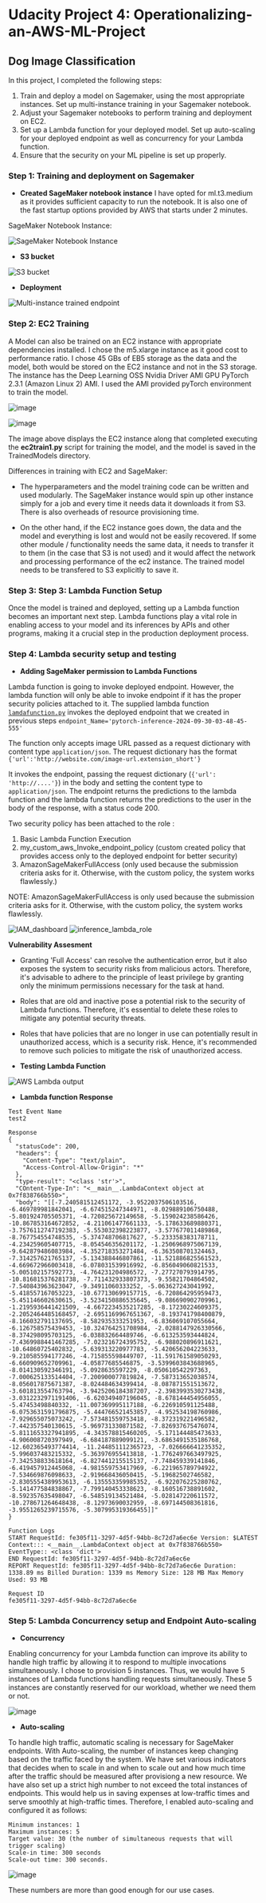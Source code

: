 # Udacity Project 4: Operationalizing-an-AWS-ML-Project

## Dog Image Classification

In this project, I completed the following steps:

1. Train and deploy a model on Sagemaker, using the most appropriate instances. Set up multi-instance training in your Sagemaker notebook.
2. Adjust your Sagemaker notebooks to perform training and deployment on EC2.
3. Set up a Lambda function for your deployed model. Set up auto-scaling for your deployed endpoint as well as concurrency for your Lambda function.
4. Ensure that the security on your ML pipeline is set up properly.

### Step 1: Training and deployment on Sagemaker

- **Created SageMaker notebook instance**
I have opted for ml.t3.medium as it provides sufficient capacity to run the notebook. It is also one of the fast startup options provided by AWS that starts under 2 minutes.

SageMaker Notebook Instance:

![SageMaker Notebook Instance](screenshots/sagemaker_notebook_instance.png)

- **S3 bucket**

![S3 bucket](screenshots/s3_bucket.png)

- **Deployment**

![Multi-instance trained endpoint](screenshots/multi-endpoint.png)

### Step 2: EC2 Training

A Model can also be trained on an EC2 instance with appropriate dependencies installed. I chose the m5.xlarge instance as it good cost to performance ratio. I chose 45 GBs of EB5 storage as the data and the model, both would be stored on the EC2 instance and not in the S3 storage. The instance has the Deep Learning OSS Nvidia Driver AMI GPU PyTorch 2.3.1 (Amazon Linux 2) AMI. I used the AMI provided pyTorch environment to train the model.

![image](screenshots/ec2.png)

![image](screenshots/ec2_trained_model.png)

The image above displays the EC2 instance along that completed executing the **ec2train1.py** script for training the model, and the model is saved in the TrainedModels directory.

Differences in training with EC2 and SageMaker:

- The hyperparameters and the model training code can be written and used modularly. The SageMaker instance would spin up other instance simply for a job and every time it needs data it downloads it from S3. There is also overheads of resource provisioning time.

- On the other hand, if the EC2 instance goes down, the data and the model and everything is lost and would not be easily recovered. If some other module / functionality needs the same data, it needs to transfer it to them (in the case that S3 is not used) and it would affect the network and processing performance of the ec2 instance. The trained model needs to be transfered to S3 explicitly to save it.

### Step 3: Step 3: Lambda Function Setup

Once the model is trained and deployed, setting up a Lambda function becomes an important next step. Lambda functions play a vital role in enabling access to your model and its inferences by APIs and other programs, making it a crucial step in the production deployment process.

### Step 4: Lambda security setup and testing

- **Adding SageMaker permission to Lambda Functions**

Lambda function is going to invoke deployed endpoint. However, the lambda function will only be able to invoke endpoint if it has the proper security policies attached to it. The supplied lambda function [`lamdafunction.py`](lamdafunction.py) invokes the deployed endpoint that we created in previous steps `endpoint_Name='pytorch-inference-2024-09-30-03-48-45-555'`  

The function only accepts image URL passed as a request dictionary with content type `application/json`. The request dictionary has the format `{'url':'http://website.com/image-url.extension_short'}`

It invokes the endpoint, passing the request dictionary (`{'url': 'http://....'}`) in the body and setting the content type to `application/json`. The endpoint returns the predictions to the lambda function and the lambda function returns the predictions to the user in the body of the response, with a status code 200.

Two security policy has been attached to the role :

1. Basic Lambda Function Execution
2. my_custom_aws_Invoke_endpoint_policy (custom created policy that provides access only to the deployed endpoint for better security)
3. AmazonSageMakerFullAccess (only used because the submission criteria asks for it. Otherwise, with the custom policy, the system works flawlessly.)

NOTE: AmazonSageMakerFullAccess is only used because the submission criteria asks for it. Otherwise, with the custom policy, the system works flawlessly.

![IAM_dashboard](screenshots/IAM_dashboard.png)
![inference_lambda_role](screenshots/inference_lambda_role.png)

**Vulnerability Assesment**

- Granting 'Full Access' can resolve the authentication error, but it also exposes the system to security risks from malicious actors. Therefore, it's advisable to adhere to the principle of least privilege by granting only the minimum permissions necessary for the task at hand.
- Roles that are old and inactive pose a potential risk to the security of Lambda functions. Therefore, it's essential to delete these roles to mitigate any potential security threats.
- Roles that have policies that are no longer in use can potentially result in unauthorized access, which is a security risk. Hence, it's recommended to remove such policies to mitigate the risk of unauthorized access.

- **Testing Lambda Function**

![AWS Lambda output](screenshots/aws_lambda_output.png)

- **Lambda function Response**

```
Test Event Name
test2

Response
{
  "statusCode": 200,
  "headers": {
    "Content-Type": "text/plain",
    "Access-Control-Allow-Origin": "*"
  },
  "type-result": "<class 'str'>",
  "COntent-Type-In": "<__main__.LambdaContext object at 0x7f838766b550>",
  "body": "[[-7.240581512451172, -3.9522037506103516, -6.469789981842041, -6.674515247344971, -8.029889106750488, -5.801924705505371, -4.720825672149658, -5.159024238586426, -10.867853164672852, -4.211061477661133, -5.178633689880371, -3.7576112747192383, -5.553032398223877, -3.577677011489868, -8.767754554748535, -5.374748706817627, -5.233358383178711, -4.234259605407715, -8.054546356201172, -1.2506968975067139, -9.642879486083984, -4.352718353271484, -6.363508701324463, -7.314257621765137, -5.134388446807861, -11.521886825561523, -4.669672966003418, -6.078031539916992, -6.856049060821533, -5.005102157592773, -4.764231204986572, -7.277270793914795, -10.816815376281738, -7.711432933807373, -9.55821704864502, -7.540843963623047, -9.34911060333252, -5.063627243041992, -5.418557167053223, -10.677130699157715, -6.720864295959473, -5.451146602630615, -3.5234150886535645, -9.086690902709961, -1.2195936441421509, -4.6672234535217285, -8.17230224609375, -2.2052464485168457, -2.6951169967651367, -8.193741798400879, -8.166032791137695, -8.582935333251953, -6.836069107055664, -6.126758575439453, -10.324764251708984, -2.0288147926330566, -8.374298095703125, -6.038832664489746, -6.613253593444824, -7.4369988441467285, -7.023216724395752, -6.988020896911621, -10.64860725402832, -5.639313220977783, -5.420656204223633, -9.210585594177246, -4.715855598449707, -11.591761589050293, -6.660909652709961, -4.05877685546875, -3.5399603843688965, -8.014130592346191, -5.0928635597229, -8.050610542297363, -7.000625133514404, -7.200900077819824, -7.587313652038574, -8.056017875671387, -8.024484634399414, -8.087871551513672, -3.601813554763794, -3.9425206184387207, -2.3983993530273438, -3.0312232971191406, -6.620349407196045, -8.678144454956055, -5.47453498840332, -11.007369995117188, -6.226910591125488, -6.0753631591796875, -5.444766521453857, -4.952534198760986, -7.929655075073242, -7.573481559753418, -8.372319221496582, -7.442357540130615, -5.969731330871582, -7.826937675476074, -5.8111653327941895, -4.343578815460205, -5.171144485473633, -4.906008720397949, -6.684187889099121, -3.6863491535186768, -12.602365493774414, -11.244851112365723, -7.026666641235352, -5.996037483215332, -5.363976955413818, -1.7762497663497925, -7.342538833618164, -6.827441215515137, -7.748459339141846, -6.419457912445068, -4.981559753417969, -6.221965789794922, -7.534669876098633, -2.919668436050415, -5.19682502746582, -2.8305554389953613, -6.135553359985352, -6.922076225280762, -5.141477584838867, -7.799140453338623, -8.160516738891602, -8.592357635498047, -6.548519134521484, -5.028147220611572, -10.278671264648438, -8.12973690032959, -8.697144508361816, -3.9551265239715576, -5.307995319366455]]"
}

Function Logs
START RequestId: fe305f11-3297-4d5f-94bb-8c72d7a6ec6e Version: $LATEST
Context::: <__main__.LambdaContext object at 0x7f838766b550>
EventType:: <class 'dict'>
END RequestId: fe305f11-3297-4d5f-94bb-8c72d7a6ec6e
REPORT RequestId: fe305f11-3297-4d5f-94bb-8c72d7a6ec6e Duration: 1338.89 ms Billed Duration: 1339 ms Memory Size: 128 MB Max Memory Used: 93 MB

Request ID
fe305f11-3297-4d5f-94bb-8c72d7a6ec6e
```

### Step 5: Lambda Concurrency setup and Endpoint Auto-scaling

- **Concurrency**

Enabling concurrency for your Lambda function can improve its ability to handle high traffic by allowing it to respond to multiple invocations simultaneously. I chose to provision 5 instances. Thus, we would have 5 instances of Lambda functions handling requests simultaneously. These 5 instances are constantly reserved for our workload, whether we need them or not.

![image](screenshots/concurrency.png)

- **Auto-scaling**

To handle high traffic, automatic scaling is necessary for SageMaker endpoints. With Auto-scaling, the number of instances keep changing based on the traffic faced by the system. We have set various indicators that decides when to scale in and when to scale out and how much time after the traffic should be measured after provisiong a new resource. We have also set up a strict high number to not exceed the total instances of endpoints. This would help us in saving expenses at low-traffic times and serve smoothly at high-traffic times.  Therefore, I enabled auto-scaling and configured it as follows:

```
Minimum instances: 1
Maximum instances: 5
Target value: 30 (the number of simultaneous requests that will trigger scaling)
Scale-in time: 300 seconds
Scale-out time: 300 seconds.
```

![image](screenshots/autoscaling.png)

These numbers are more than good enough for our use cases.
